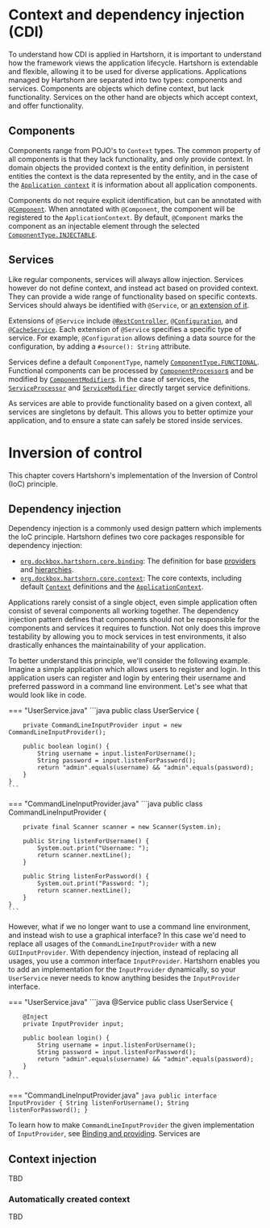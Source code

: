 # Context and dependency injection (CDI)
To understand how CDI is applied in Hartshorn, it is important to understand how the framework views the application lifecycle. Hartshorn is extendable and flexible, allowing it to be used for diverse applications. Applications managed by Hartshorn are separated into two types: components and services. Components are objects which define context, but lack functionality. Services on the other hand are objects which accept context, and offer functionality.

## Components
Components range from POJO's to `Context` types. The common property of all components is that they lack functionality, and only provide context. In domain objects the provided context is the entity definition, in persistent entities the context is the data represented by the entity, and in the case of the [`Application context`](./application-context.md) it is information about all application components.  

Components do not require explicit identification, but can be annotated with [`@Component`](https://github.com/GuusLieben/Hartshorn/blob/develop/hartshorn-core/src/main/java/org/dockbox/hartshorn/core/annotations/component/Component.java). When annotated with `@Component`, the component will be registered to the `ApplicationContext`. By default, `@Component` marks the component as an injectable element through the selected [`ComponentType.INJECTABLE`](https://github.com/GuusLieben/Hartshorn/blob/develop/hartshorn-core/src/main/java/org/dockbox/hartshorn/core/ComponentType.java).

## Services
Like regular components, services will always allow injection. Services however do not define context, and instead act based on provided context. They can provide a wide range of functionality based on specific contexts. Services should always be identified with `@Service`, or [an extension of it](./annotations.md).

Extensions of `@Service` include [`@RestController`](https://github.com/GuusLieben/Hartshorn/blob/develop/hartshorn-web/src/main/java/org/dockbox/hartshorn/web/annotations/RestController.java), [`@Configuration`](https://github.com/GuusLieben/Hartshorn/blob/develop/hartshorn-config/src/main/java/org/dockbox/hartshorn/config/annotations/Configuration.java), and [`@CacheService`](https://github.com/GuusLieben/Hartshorn/blob/develop/hartshorn-cache/src/main/java/org/dockbox/hartshorn/cache/annotations/CacheService.java). Each extension of `@Service` specifies a specific type of service. For example, `@Configuration` allows defining a data source for the configuration, by adding a `#source(): String` attribute. 

Services define a default `ComponentType`, namely [`ComponentType.FUNCTIONAL`](https://github.com/GuusLieben/Hartshorn/blob/develop/hartshorn-core/src/main/java/org/dockbox/hartshorn/core/ComponentType.java). Functional components can be processed by [`ComponentProcessor`s](https://github.com/GuusLieben/Hartshorn/blob/develop/hartshorn-core/src/main/java/org/dockbox/hartshorn/core/services/ComponentProcessor.java) and be modified by [`ComponentModifier`s](https://github.com/GuusLieben/Hartshorn/blob/develop/hartshorn-core/src/main/java/org/dockbox/hartshorn/core/services/ComponentModifier.java). In the case of services, the [`ServiceProcessor`](https://github.com/GuusLieben/Hartshorn/blob/develop/hartshorn-core/src/main/java/org/dockbox/hartshorn/core/services/ServiceProcessor.java) and [`ServiceModifier`](https://github.com/GuusLieben/Hartshorn/blob/develop/hartshorn-core/src/main/java/org/dockbox/hartshorn/core/services/ServiceModifier.java) directly target service definitions.

As services are able to provide functionality based on a given context, all services are singletons by default. This allows you to better optimize your application, and to ensure a state can safely be stored inside services.

# Inversion of control
This chapter covers Hartshorn's implementation of the Inversion of Control (IoC) principle.

## Dependency injection
Dependency injection is a commonly used design pattern which implements the IoC principle. Hartshorn defines two core packages responsible for dependency injection:

- [`org.dockbox.hartshorn.core.binding`](https://github.com/GuusLieben/Hartshorn/tree/develop/hartshorn-core/src/main/java/org/dockbox/hartshorn/core/binding): The definition for base [providers](./providers.md) and [hierarchies](./hierarchies.md).
- [`org.dockbox.hartshorn.core.context`](https://github.com/GuusLieben/Hartshorn/tree/develop/hartshorn-core/src/main/java/org/dockbox/hartshorn/core/context): The core contexts, including default [`Context`](https://github.com/GuusLieben/Hartshorn/blob/develop/hartshorn-core/src/main/java/org/dockbox/hartshorn/core/context/Context.java) definitions and the [`ApplicationContext`](https://github.com/GuusLieben/Hartshorn/blob/develop/hartshorn-core/src/main/java/org/dockbox/hartshorn/core/context/ApplicationContext.java).


Applications rarely consist of a single object, even simple application often consist of several components all working together. The dependency injection pattern defines that components should not be responsible for the components and services it requires to function. Not only does this improve testability by allowing you to mock services in test environments, it also drastically enhances the maintainability of your application.

To better understand this principle, we'll consider the following example. Imagine a simple application which allows users to register and login. In this application users can register and login by entering their username and preferred password in a command line environment. Let's see what that would look like in code.

=== "UserService.java"
    ```java
    public class UserService {

        private CommandLineInputProvider input = new CommandLineInputProvider();

        public boolean login() {
            String username = input.listenForUsername();
            String password = input.listenForPassword();
            return "admin".equals(username) && "admin".equals(password);
        }
    }
    ```
=== "CommandLineInputProvider.java"
    ```java
    public class CommandLineInputProvider {

        private final Scanner scanner = new Scanner(System.in);

        public String listenForUsername() {
            System.out.print("Username: ");
            return scanner.nextLine();
        }

        public String listenForPassword() {
            System.out.print("Password: ");
            return scanner.nextLine();
        }
    }
    ```

However, what if we no longer want to use a command line environment, and instead wish to use a graphical interface? In this case we'd need to replace all usages of the `CommandLineInputProvider` with a new `GUIInputProvider`. With dependency injection, instead of replacing all usages, you use a common interface `InputProvider`. Hartshorn enables you to add an implementation for the `InputProvider` dynamically, so your `UserService` never needs to know anything besides the `InputProvider` interface.

=== "UserService.java"
    ```java
    @Service
    public class UserService {

        @Inject
        private InputProvider input;

        public boolean login() {
            String username = input.listenForUsername();
            String password = input.listenForPassword();
            return "admin".equals(username) && "admin".equals(password);
        }
    }
    ```
=== "CommandLineInputProvider.java"
    ```java
    public interface InputProvider {
        String listenForUsername();
        String listenForPassword();
    }
    ```

To learn how to make `CommandLineInputProvider` the given implementation of `InputProvider`, see [Binding and providing](./providers.md). Services are 

## Context injection
TBD 

### Automatically created context
TBD